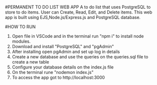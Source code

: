 #PERMANENT TO DO LIST WEB APP
A to do list that uses PostgreSQL to store to do items.
User can Create, Read, Edit, and Delete items.
This web app is built using EJS,Node.js/Express.js and PostgreSQL database.

#HOW TO RUN

1. Open file in VSCode and in the terminal run "npm i" to install node modules.
2. Download and install "PostgreSQL" and "pgAdmin"
3. After installing open pgAdmin and set up log in details
4. Create a new database and use the queries on the queries.sql file to create a new table
5. Configure your database details on the index.js file
6. On the terminal rune "nodemon index.js"
7. To access the app got to http://localhost:3000
